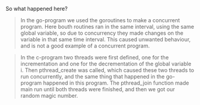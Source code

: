 So what happened here? 
> In the go-program we used the goroutines to make a concurrent program. 
Here bouth routines ran in the same interval, using the same global variable, so due to concurrency they made changes on the 
variable in that same time interval. This caused unwanted behaviour, and is not a good example of a concurrent program. 

> In the c-program two threads were first defined, one for the incrementation and one for the decrementation of the global variable i. 
Then pthread_create was called, which caused these two threads to run concurrently, and the same thing that happened in 
the go-program happened in this program. The pthread_join function made main run until both threads were finished, and then we 
got our random magic number. 
